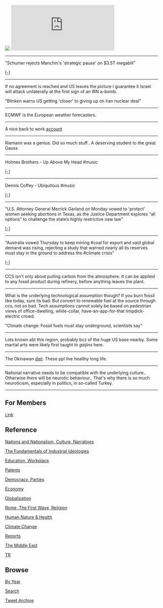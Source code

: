 <img src="https://drive.google.com/uc?export=view&id=1B2wf9R7AMH1d7Vw6e2mucLbIQ5NSjir7"/>

<iframe width="340"  src="https://www.youtube.com/embed/C56nnq-ykbE?start=33&end=79" title="YouTube video player" frameborder="0" allow="accelerometer; autoplay; clipboard-write; encrypted-media; gyroscope; picture-in-picture" allowfullscreen></iframe>

---

"Schumer rejects Manchin's 'strategic pause' on $3.5T megabill"

[[-]](http://ow.ly/KWi4102W4bN)

---

If no agreement is reached and US leaves the picture I guarantee it
Israel will attack unilaterally at the first sign of an IRN a-bomb.

"Blinken warns US getting 'closer' to giving up on Iran nuclear deal"

---

ECMWF is the European weather forecasters.

---

A nice back to work [account](https://twitter.com/reuterbal/status/1435507105663000576)

---

Riemann was a genius. Did so much stuff.. A deserving student to the
great Gauss

---

Holmes Brothers - Up Above My Head \#music

[[-]](https://youtu.be/qBu7IsyHsHI)

---

Dennis Coffey - Ubiquitous \#music

[[-]](https://youtu.be/hOb42sndWYQ)

---

"U.S. Attorney General Merrick Garland on Monday vowed to 'protect'
women seeking abortions in Texas, as the Justice Department explores
“all options” to challenge the state’s highly restrictive new law"

[[-]](https://trib.al/aaNMa2a)

---

"Australia vowed Thursday to keep mining #coal for export and said
global demand was rising, rejecting a study that warned nearly all its
reserves must stay in the ground to address the #climate
crisis"

[[-]](http://u.afp.com/UjbE)

---

CCS isn't only about pulling carbon from the atmosphere. It can be
applied to any fossil product during refinery, before anything leaves
the plant.

---

What is the underlying technological assumption though? If you burn
fossil like today, sure its bad. But convert to renewable fuel at the
source through ccs, not so bad. Tech assumptions cannot solely be
based on pedestrian views of office-dwelling, white-collar,
have-an-app-for-that limpdick-electric crowd.

"Climate change: Fossil fuels must stay underground, scientists say"

---

Lots known abt this region, probably bcz of the huge US base nearby.
Some martial arts were likely first taught to *gaijins* here.

---

The Okinawan [diet](https://www.healthline.com/nutrition/okinawa-diet).
These ppl live healthy long life.

---

National narrative needs to be compatible with the underlying
culture..  Otherwise there will be neurotic behaviour.. That's why
there is so much neuroticism, especially in politics, in so-called
Turkey.

---

## For Members

[Link](https://thirdwave-members.herokuapp.com)

## Reference

[Nations and Nationalism, Culture, Narratives](/2013/02/nations-and-nationalism.md)

[The Fundamentals of Industrial Ideologies](/2011/04/fundamentals-of-industrial-ideologies.md)

[Education, Workplace](2017/09/education-workplace.md)

[Patents](/2018/09/patents.md)

[Democracy, Parties](/2016/11/democracy.md)

[Economy](/2018/05/economy.md)

[Globalization](/2018/09/globalization.md)

[Rome, The First Wave, Religion](/2017/12/rome.md)

[Human Nature & Health](/2020/07/human-nature.md)

[Climate Change](/2018/12/climate.md)

[Reports](/2019/05/reports.md)

[The Middle East](/2019/07/middleeast.md)

[TR](../tr)

## Browse

[By Year](years.md)

[Search](search.html)

[Tweet Archive](/tweets/README.md)


